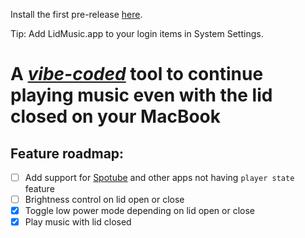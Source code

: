 Install the first pre-release [here](https://github.com/Swapnil-Pradhan/LidMusic/releases/download/LidMusic/LidMusic.app.zip).

Tip: Add LidMusic.app to your login items in System Settings.

# A *[vibe-coded](https://cloud.google.com/discover/what-is-vibe-coding)* tool to continue playing music even with the lid closed on your MacBook
  
## Feature roadmap:  
- [ ] Add support for [Spotube](https://spotube.krtirtho.dev) and other apps not having `player state` feature  
- [ ] Brightness control on lid open or close
- [x] Toggle low power mode depending on lid open or close
- [x] Play music with lid closed
